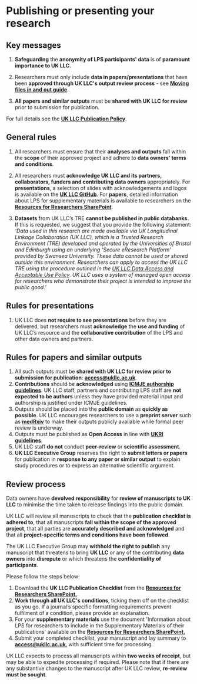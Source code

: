 # Publishing or presenting your research
## Key messages
1. **Safeguarding** the **anonymity of LPS participants' data** is of **paramount importance to UK LLC.**   

2. Researchers must only include **data in papers/presentations** that have been **approved through UK LLC's output review process** - see [**Moving files in and out guide**](#5.MovingFilesInAndOut).

3. **All papers and similar outputs** must be **shared with UK LLC for review** prior to submission for publication.

For full details see the [**UK LLC Publication Policy**](https://ukllc.ac.uk/governance).

## General rules
1. All researchers must ensure that their **analyses and outputs** fall within the **scope** of their approved project and adhere to **data owners’ terms and conditions**.  

2. All researchers must **acknowledge UK LLC and its partners, collaborators, funders and contributing data owners** appropriately. For **presentations**, a selection of slides with acknowledgements and logos is available on the [**UK LLC GitHub**](https://github.com/UKLLC/Materials-for-presentations). For **papers**, detailed information about LPS for supplementary materials is available to researchers on the [**Resources for Researchers SharePoint**](https://uob.sharepoint.com/:f:/r/teams/grp-UKLLCResourcesforResearchers/Shared%20Documents/General/4.%20Publication%20Checklist%20%26%20LPS%20Supplementary%20Info?csf=1&web=1&e=pcoRyJ).

3. **Datasets** from UK LLC’s TRE **cannot be published in public databanks.** If this is requested, we suggest that you provide the following statement: 
*‘Data used in this research are made available via UK Longitudinal Linkage Collaboration (UK LLC), which is a Trusted Research Environment (TRE) developed and operated by the Universities of Bristol and Edinburgh using an underlying ‘Secure eResearch Platform’ provided by Swansea University. These data cannot be used or shared outside this environment. Researchers can apply to access the UK LLC TRE using the procedure outlined in the [UK LLC Data Access and Acceptable Use Policy](https://ukllc.ac.uk/governance/). UK LLC uses a system of managed open access for researchers who demonstrate their project is intended to improve the public good.’* 

## Rules for presentations
1. UK LLC does **not require to see presentations** before they are delivered, but researchers must **acknowledge** the **use and funding** of UK LLC’s resource and the **collaborative contribution** of the LPS and other data owners and partners.

## Rules for papers and similar outputs
1.	All such outputs must be **shared with UK LLC for review prior to submission for publication**: [**access@ukllc.ac.uk**](access@ukllc.ac.uk). 
2.	**Contributions** should be **acknowledged** using [**ICMJE authorship guidelines**](http://icmje.org/). UK LLC staff, partners and contributing LPS staff are **not expected to be authors** unless they have provided material input and authorship is justified under ICMJE guidelines.
3.	Outputs should be placed into the **public domain** as **quickly as possible**. UK LLC encourages researchers to use a **preprint server** such as [**medRxiv**](https://www.medrxiv.org/) to make their outputs publicly available while formal peer review is underway.
4.	Outputs must be published as **Open Access** in line with [**UKRI guidelines**](https://www.ukri.org/publications/ukri-open-access-policy/).
5.	UK LLC staff **do not** conduct **peer-review** or **scientific assessment**. 
6.	**UK LLC Executive Group** reserves the right to **submit letters or papers** for publication in **response to any paper or similar output** to explain study procedures or to express an alternative scientific argument.

## Review process
Data owners have **devolved responsibility** for **review of manuscripts to UK LLC** to minimise the time taken to release findings into the public domain. 

UK LLC will review all manuscripts to check that the **publication checklist is adhered to**, that all manuscripts **fall within the scope of the approved project**, that all parties are **accurately described and acknowledged** and that all **project-specific terms and conditions have been followed**.  

The UK LLC Executive Group may **withhold the right to publish** any manuscript that threatens to bring **UK LLC** or any of the contributing **data owners** into **disrepute** or which threatens the **confidentiality of participants**.

Please follow the steps below:
1. Download the **UK LLC Publication Checklist** from the [**Resources for Researchers SharePoint.**](https://uob.sharepoint.com/:f:/r/teams/grp-UKLLCResourcesforResearchers/Shared%20Documents/General/4.%20Publication%20Checklist%20%26%20LPS%20Supplementary%20Info?csf=1&web=1&e=pcoRyJ)
2. **Work through all UK LLC's conditions**, ticking them off on the checklist as you go. If a journal’s specific formatting requirements prevent fulfilment of a condition, please provide an explanation.
3. For your **supplementary materials** use the document 'Information about LPS for researchers to include in the Supplementary Materials of their publications' available on the [**Resources for Researchers SharePoint.**](https://uob.sharepoint.com/:f:/r/teams/grp-UKLLCResourcesforResearchers/Shared%20Documents/General/4.%20Publication%20Checklist%20%26%20LPS%20Supplementary%20Info?csf=1&web=1&e=pcoRyJ)
4. Submit your completed checklist, your manuscript and lay summary to [**access@ukllc.ac.uk**.](access@ukllc.ac.uk) with sufficient time for processing.


UK LLC expects to process all manuscripts within **two weeks of receipt**, but may be able to expedite processing if required. Please note that if there are any substantive changes to the manuscript after UK LLC review, **re-review must be sought**.





